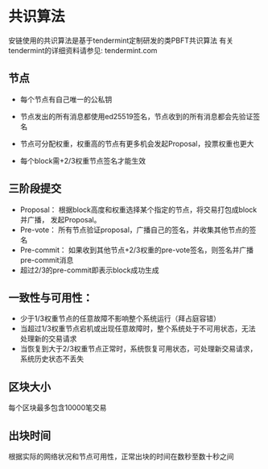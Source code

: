 共识算法
========================

安链使用的共识算法是基于tendermint定制研发的类PBFT共识算法
有关tendermint的详细资料请参见:  tendermint.com

节点
----------------
* 每个节点有自己唯一的公私钥

* 节点发出的所有消息都使用ed25519签名，节点收到的所有消息都会先验证签名

* 节点可分配权重，权重高的节点有更多机会发起Proposal，投票权重也更大

* 每个block需+2/3权重节点签名才能生效


三阶段提交
-------------------
* Proposal： 根据block高度和权重选择某个指定的节点，将交易打包成block并广播， 发起Proposal。
* Pre-vote： 所有节点验证proposal，广播自己的签名，并收集其他节点的签名
* Pre-commit： 如果收到其他节点+2/3权重的pre-vote签名，则签名并广播pre-commit消息
* 超过2/3的pre-commit即表示block成功生成

一致性与可用性：
-----------------
* 少于1/3权重节点的任意故障不影响整个系统运行（拜占庭容错）
* 当超过1/3权重节点宕机或出现任意故障时，整个系统处于不可用状态，无法处理新的交易请求
* 当恢复到大于2/3权重节点正常时，系统恢复可用状态，可处理新交易请求，系统历史状态不丢失

区块大小
------------------
每个区块最多包含10000笔交易

出块时间
-----------------
根据实际的网络状况和节点可用性，正常出块的时间在数秒至数十秒之间

